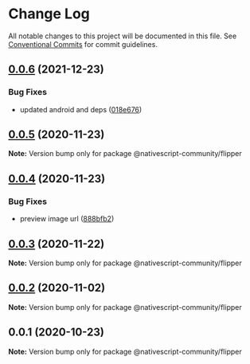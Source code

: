 # Change Log

All notable changes to this project will be documented in this file.
See [Conventional Commits](https://conventionalcommits.org) for commit guidelines.

## [0.0.6](https://github.com/@nativescript-community/flipper/compare/v0.0.5...v0.0.6) (2021-12-23)


### Bug Fixes

* updated android and deps ([018e676](https://github.com/@nativescript-community/flipper/commit/018e676e042e799b085d5e00cfdaff82d91ac235))





## [0.0.5](https://github.com/@nativescript-community/flipper/compare/v0.0.4...v0.0.5) (2020-11-23)

**Note:** Version bump only for package @nativescript-community/flipper





## [0.0.4](https://github.com/@nativescript-community/flipper/compare/v0.0.3...v0.0.4) (2020-11-23)


### Bug Fixes

* preview image url ([888bfb2](https://github.com/@nativescript-community/flipper/commit/888bfb2be8ca7c43f5ad4f9e8382350f215c922f))





## [0.0.3](https://github.com/@nativescript-community/flipper/compare/v0.0.2...v0.0.3) (2020-11-22)

**Note:** Version bump only for package @nativescript-community/flipper





## [0.0.2](https://github.com/@nativescript-community/flipper/compare/v0.0.1...v0.0.2) (2020-11-02)

**Note:** Version bump only for package @nativescript-community/flipper





## 0.0.1 (2020-10-23)

**Note:** Version bump only for package @nativescript-community/flipper
